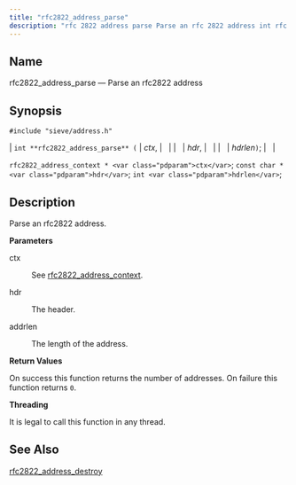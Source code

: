 ```yaml
---
title: "rfc2822_address_parse"
description: "rfc 2822 address parse Parse an rfc 2822 address int rfc 2822 address parse ctx hdr hdrlen rfc 2822 address context ctx const char hdr int hdrlen Parse an rfc 2822 address ctx See rfc 2822 address context hdr The header addrlen The length of the address On success this..."
---
```


<a name="apis.rfc2822_address_parse"></a> 
## Name

rfc2822_address_parse — Parse an rfc2822 address

## Synopsis

`#include "sieve/address.h"`

| `int **rfc2822_address_parse** (` | <var class="pdparam">ctx</var>, |   |
|   | <var class="pdparam">hdr</var>, |   |
|   | <var class="pdparam">hdrlen</var>`)`; |   |

`rfc2822_address_context * <var class="pdparam">ctx</var>`;
`const char * <var class="pdparam">hdr</var>`;
`int <var class="pdparam">hdrlen</var>`;<a name="idp58555760"></a> 
## Description

Parse an rfc2822 address.

**<a name="idp58556960"></a> Parameters**

<dl class="variablelist">

<dt>ctx</dt>

<dd>

See [rfc2822_address_context](/momentum/3/3-api/structs-rfc-2822-address-context).

</dd>

<dt>hdr</dt>

<dd>

The header.

</dd>

<dt>addrlen</dt>

<dd>

The length of the address.

</dd>

</dl>

**<a name="idp58564048"></a> Return Values**

On success this function returns the number of addresses. On failure this function returns `0`.

**<a name="idp58565488"></a> Threading**

It is legal to call this function in any thread.

<a name="idp58566912"></a> 
## See Also

[rfc2822_address_destroy](/momentum/3/3-api/apis-rfc-2822-address-destroy)